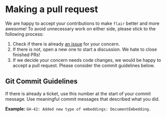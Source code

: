 # Making a pull request

We are happy to accept your contributions to make `flair` better and more awesome! To avoid unnecessary work on either
side, please stick to the following process:

1. Check if there is already [an issue](https://github.com/flairNLP/flair/issues) for your concern.
2. If there is not, open a new one to start a discussion. We hate to close finished PRs!
3. If we decide your concern needs code changes, we would be happy to accept a pull request. Please consider the
   commit guidelines below.


## Git Commit Guidelines

If there is already a ticket, use this number at the start of your commit message.
Use meaningful commit messages that described what you did.

**Example:** `GH-42: Added new type of embeddings: DocumentEmbedding.`